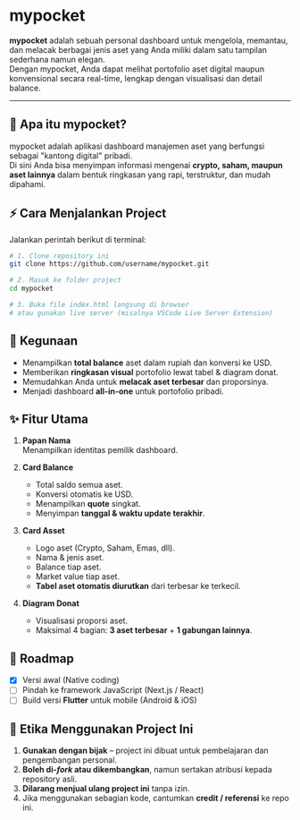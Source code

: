 # mypocket

**mypocket** adalah sebuah personal dashboard untuk mengelola, memantau, dan melacak berbagai jenis aset yang Anda miliki dalam satu tampilan sederhana namun elegan.  
Dengan mypocket, Anda dapat melihat portofolio aset digital maupun konvensional secara real-time, lengkap dengan visualisasi dan detail balance.

---

## 🚀 Apa itu mypocket?
mypocket adalah aplikasi dashboard manajemen aset yang berfungsi sebagai "kantong digital" pribadi.  
Di sini Anda bisa menyimpan informasi mengenai **crypto, saham, maupun aset lainnya** dalam bentuk ringkasan yang rapi, terstruktur, dan mudah dipahami.

## ⚡ Cara Menjalankan Project

Jalankan perintah berikut di terminal:

```bash
# 1. Clone repository ini
git clone https://github.com/username/mypocket.git

# 2. Masuk ke folder project
cd mypocket

# 3. Buka file index.html langsung di browser
# atau gunakan live server (misalnya VSCode Live Server Extension)
```
## 🎯 Kegunaan
- Menampilkan **total balance** aset dalam rupiah dan konversi ke USD.
- Memberikan **ringkasan visual** portofolio lewat tabel & diagram donat.
- Memudahkan Anda untuk **melacak aset terbesar** dan proporsinya.
- Menjadi dashboard **all-in-one** untuk portofolio pribadi.

## ✨ Fitur Utama
1. **Papan Nama**  
   Menampilkan identitas pemilik dashboard.

2. **Card Balance**  
   - Total saldo semua aset.  
   - Konversi otomatis ke USD.  
   - Menampilkan **quote** singkat.  
   - Menyimpan **tanggal & waktu update terakhir**.

3. **Card Asset**  
   - Logo aset (Crypto, Saham, Emas, dll).  
   - Nama & jenis aset.  
   - Balance tiap aset.  
   - Market value tiap aset.  
   - **Tabel aset otomatis diurutkan** dari terbesar ke terkecil.

4. **Diagram Donat**  
   - Visualisasi proporsi aset.  
   - Maksimal 4 bagian: **3 aset terbesar** + **1 gabungan lainnya**.

## 📖 Roadmap
- [x] Versi awal (Native coding)  
- [ ] Pindah ke framework JavaScript (Next.js / React)  
- [ ] Build versi **Flutter** untuk mobile (Android & iOS)  

## 🤝 Etika Menggunakan Project Ini
1. **Gunakan dengan bijak** – project ini dibuat untuk pembelajaran dan pengembangan personal.  
2. **Boleh di-*fork* atau dikembangkan**, namun sertakan atribusi kepada repository asli.  
3. **Dilarang menjual ulang project ini** tanpa izin.  
4. Jika menggunakan sebagian kode, cantumkan **credit / referensi** ke repo ini.  
